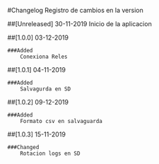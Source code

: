 #Changelog Registro de cambios en la version



##[Unreleased]  30-11-2019
Inicio de la aplicacion

##[1.0.0] 03-12-2019

    ###Added
        Conexiona Reles

##[1.0.1] 04-11-2019

    ###Added
        Salvagurda en SD

##[1.0.2] 09-12-2019
    
    ###Added
        Formato csv en salvaguarda

##[1.0.3]  15-11-2019

    ###Changed
        Rotacion logs en SD
